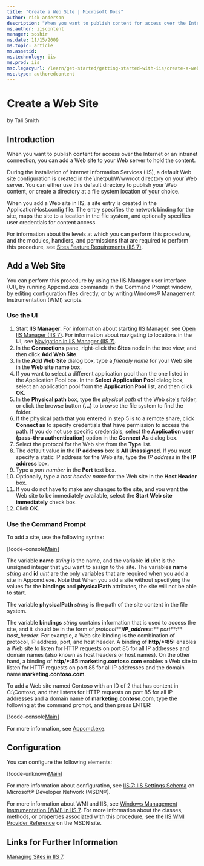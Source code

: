 ```yaml
---
title: "Create a Web Site | Microsoft Docs"
author: rick-anderson
description: "When you want to publish content for access over the Internet or an intranet connection, you can add a Web site to your Web server to hold the content. Durin..."
ms.author: iiscontent
manager: soshir
ms.date: 11/15/2009
ms.topic: article
ms.assetid: 
ms.technology: iis
ms.prod: iis
msc.legacyurl: /learn/get-started/getting-started-with-iis/create-a-web-site
msc.type: authoredcontent
---
```

Create a Web Site
====================
by Tali Smith

## Introduction

When you want to publish content for access over the Internet or an intranet connection, you can add a Web site to your Web server to hold the content.

During the installation of Internet Information Services (IIS), a default Web site configuration is created in the \Inetpub\Wwwroot directory on your Web server. You can either use this default directory to publish your Web content, or create a directory at a file system location of your choice.

When you add a Web site in IIS, a site entry is created in the ApplicationHost.config file. The entry specifies the network binding for the site, maps the site to a location in the file system, and optionally specifies user credentials for content access.

For information about the levels at which you can perform this procedure, and the modules, handlers, and permissions that are required to perform this procedure, see [Sites Feature Requirements (IIS 7)](https://technet.microsoft.com/en-us/library/cc754865(WS.10).aspx).

## Add a Web Site

You can perform this procedure by using the IIS Manager user interface (UI), by running Appcmd.exe commands in the Command Prompt window, by editing configuration files directly, or by writing Windows® Management Instrumentation (WMI) scripts.

### Use the UI

1. Start **IIS Manager**. For information about starting IIS Manager, see [Open IIS Manager (IIS 7)](https://technet.microsoft.com/en-us/library/cc770472(WS.10).aspx). For information about navigating to locations in the UI, see [Navigation in IIS Manager (IIS 7)](https://technet.microsoft.com/en-us/library/cc732920(WS.10).aspx).
2. In the **Connections** pane, right-click the **Sites** node in the tree view, and then click **Add Web Site**.
3. In the **Add Web Site** dialog box, type a *friendly name* for your Web site in the **Web site name** box.
4. If you want to select a different application pool than the one listed in the Application Pool box. In the **Select Application Pool** dialog box, select an application pool from the **Application Pool** list, and then click **OK**.
5. In the **Physical path** box, type the *physical path* of the Web site's folder, or click the browse button **(...)** to browse the file system to find the folder.
6. If the physical path that you entered in step 5 is to a remote share, click **Connect as** to specify credentials that have permission to access the path. If you do not use specific credentials, select the **Application user (pass-thru authentication)** option in the **Connect As** dialog box.
7. Select the protocol for the Web site from the **Type** list.
8. The default value in the **IP address** box is **All Unassigned**. If you must specify a static IP address for the Web site, type the *IP address* in the **IP address** box.
9. Type a *port number* in the **Port** text box.
10. Optionally, type a *host header name* for the Web site in the **Host Header** box.
11. If you do not have to make any changes to the site, and you want the Web site to be immediately available, select the **Start Web site immediately** check box.
12. Click **OK**.

### Use the Command Prompt

To add a site, use the following syntax:


[!code-console[Main](create-a-web-site/samples/sample1.cmd)]


The variable **name** *string* is the name, and the variable **id** *uint* is the unsigned integer that you want to assign to the site. The variables **name** *string* and **id** *uint* are the only variables that are required when you add a site in Appcmd.exe. Note that When you add a site without specifying the values for the **bindings** and **physicalPath** attributes, the site will not be able to start.

The variable **physicalPath** *string* is the path of the site content in the file system.

The variable **bindings** *string* contains information that is used to access the site, and it should be in the form of *protocol***/***IP\_address***:** *port***:** *host\_header*. For example, a Web site binding is the combination of protocol, IP address, port, and host header. A binding of **http/\*:85:** enables a Web site to listen for HTTP requests on port 85 for all IP addresses and domain names (also known as host headers or host names). On the other hand, a binding of **http/\*:85:marketing.contoso.com** enables a Web site to listen for HTTP requests on port 85 for all IP addresses and the domain name **marketing.contoso.com**.

To add a Web site named Contoso with an ID of 2 that has content in C:\Contoso, and that listens for HTTP requests on port 85 for all IP addresses and a domain name of **marketing.contoso.com**, type the following at the command prompt, and then press ENTER:


[!code-console[Main](create-a-web-site/samples/sample2.cmd)]


For more information, see [Appcmd.exe](https://technet.microsoft.com/en-us/library/cc772200(WS.10).aspx).

## Configuration

You can configure the following elements:

[!code-unknown[Main](create-a-web-site/samples/sample-127055-3.unknown)]

For more information about configuration, see [IIS 7: IIS Settings Schema](https://go.microsoft.com/fwlink/?LinkId=88551) on Microsoft® Developer Network (MSDN®).

For more information about WMI and IIS, see [Windows Management Instrumentation (WMI) in IIS 7](https://technet.microsoft.com/en-us/library/cc771707(WS.10).aspx). For more information about the classes, methods, or properties associated with this procedure, see the [IIS WMI Provider Reference](https://go.microsoft.com/fwlink/?LinkId=79310) on the MSDN site.

## Links for Further Information

[Managing Sites in IIS 7](https://technet.microsoft.com/en-us/library/cc771341(WS.10).aspx).